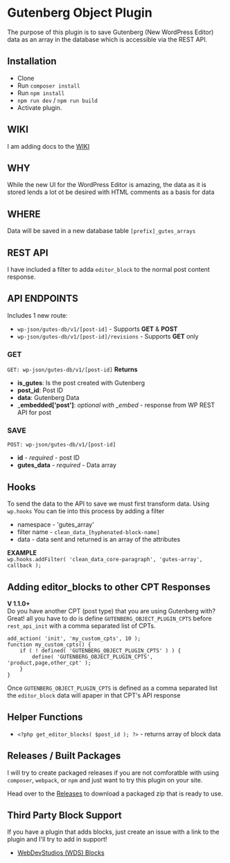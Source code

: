 # Gutenberg Object Plugin
The purpose of this plugin is to save Gutenberg (New WordPress Editor) data as an array in the database which is accessible via the REST API.

## Installation
* Clone
* Run `composer install`
* Run `npm install`
* `npm run dev` / `npm run build`
* Activate plugin.

## WIKI
I am adding docs to the [WIKI](https://github.com/royboy789/gutenberg-object-plugin/wiki)

## WHY
While the new UI for the WordPress Editor is amazing, the data as it is stored lends a lot ot be desired with HTML comments as a basis for data

## WHERE
Data will be saved in a new database table `[prefix]_gutes_arrays`

## REST API
I have included a filter to adda `editor_block` to the normal post content response.

## API ENDPOINTS
Includes 1 new route:  
* `wp-json/gutes-db/v1/[post-id]` - Supports __GET__ & __POST__
* `wp-json/gutes-db/v1/[post-id]/revisions` - Supports __GET__ only 

### GET  
`GET: wp-json/gutes-db/v1/[post-id]`
__Returns__
* __is_gutes__: Is the post created with Gutenberg
* __post_id__: Post ID
* __data__: Gutenberg Data
* ___embedded['post']__: _optional with \_embed_ - response from WP REST API for post  

  
### SAVE
`POST: wp-json/gutes-db/v1/[post-id]`
* __id__ - _required_ - post ID
* __gutes_data__ - _required_ - Data array

## Hooks
To send the data to the API to save we must first transform data. Using `wp.hooks` You can tie into this process by adding a filter  
* namespace - 'gutes_array'
* filter name - `clean_data_[hyphenated-block-name]`
* data - data sent and returned is an array of the attributes

__EXAMPLE__    
`wp.hooks.addFilter( 'clean_data_core-paragraph', 'gutes-array', callback );`

## Adding editor_blocks to other CPT Responses
__V 1.1.0+__  
Do you have another CPT (post type) that you are using Gutenberg with? Great! all you have to do is define `GUTENBERG_OBJECT_PLUGIN_CPTS` before `rest_api_init` with a comma separated list of CPTs.
```
add_action( 'init', 'my_custom_cpts', 10 );
function my_custom_cpts() {
    if ( ! defined( 'GUTENBERG_OBJECT_PLUGIN_CPTS' ) ) {
        define( 'GUTENBERG_OBJECT_PLUGIN_CPTS', 'product,page,other_cpt' );    
    }
}
```
 Once `GUTENBERG_OBJECT_PLUGIN_CPTS` is defined as a comma separated list the `editor_block` data will apaper in that CPT's API response    

## Helper Functions
* `<?php get_editor_blocks( $post_id ); ?>` - returns array of block data

## Releases / Built Packages
I will try to create packaged releases if you are not comforatble with using `composer`, `webpack`, or `npm` and just want to try this plugin on your site.

Head over to the [Releases](https://github.com/royboy789/gutenberg-object-plugin/releases) to download a packaged zip that is ready to use. 

## Third Party Block Support

If you have a plugin that adds blocks, just create an issue with a link to the plugin and I'll try to add in support!

* [WebDevStudios (WDS) Blocks](https://github.com/WebDevStudios/WDS-Blocks)